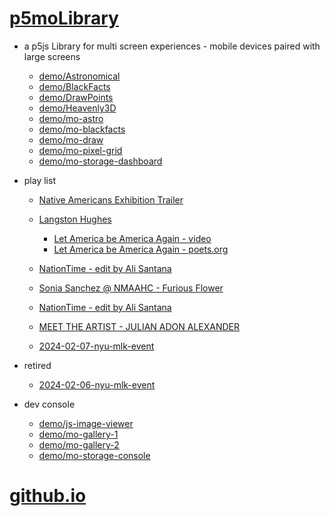 # [p5moLibrary](https://github.com/molab-itp/p5moLibrary)

- a p5js Library for multi screen experiences - mobile devices paired with large screens

  - [demo/Astronomical](demo/Astronomical?v=146)
  - [demo/BlackFacts](demo/BlackFacts?v=146)
  - [demo/DrawPoints](demo/DrawPoints?v=146)
  - [demo/Heavenly3D](demo/Heavenly3D?v=146)
  - [demo/mo-astro](demo/mo-astro?v=146)
  - [demo/mo-blackfacts](demo/mo-blackfacts?v=146)
  - [demo/mo-draw](demo/mo-draw?v=146)
  - [demo/mo-pixel-grid](demo/mo-pixel-grid?v=146)
  - [demo/mo-storage-dashboard](demo/mo-storage-dashboard?v=146)

- play list

  - [Native Americans Exhibition Trailer](demo/BlackFacts?playlist=hpjNGTYvpxw)

  - [Langston Hughes ](demo/BlackFacts?playlist=XzI3huqpCi4)
    - [Let America be America Again - video](demo/mo-blackfacts?playlist=CFNM8GB_Yp0&title=%E2%98%85)
    - [Let America be America Again - poets.org](https://poets.org/poem/let-america-be-america-again)
  - [NationTime - edit by Ali Santana](demo/mo-blackfacts?playlist=-UtKxghWlvY&title=NationTime%20-%20ELUCID%20-%20BETAMAX&qrcode=NationTime.png)
  - [Sonia Sanchez @ NMAAHC - Furious Flower](demo/mo-blackfacts?playlist=FNLp8e-cfgk&title=Sonia%20Sanchez)
  - [NationTime - edit by Ali Santana](demo/mo-blackfacts?playlist=-UtKxghWlvY&title=NationTime%20-%20ELUCID%20-%20BETAMAX&qrcode=NationTime.png)
  - [MEET THE ARTIST - JULIAN ADON ALEXANDER](demo/mo-blackfacts?playlist=wk0La_2igws&title=MEET%20THE%20ARTIST%20-%20JULIAN%20ADON%20ALEXANDE%20-%20What%20it%20is&qrcode=JULIAN.png)

  - [2024-02-07-nyu-mlk-event](demo/mo-blackfacts?playlist=lG758MniLYg&qrcode=annoucement-01.png&title=2024-02-07-nyu-mlk-event)

- retired

  - [2024-02-06-nyu-mlk-event](demo/mo-blackfacts?playlist=zbRz5xTaLYI&qrcode=annoucement-01.png&title=2024-02-06-nyu-mlk-event)
  <!-- - [Weapons of White Destruction - TJ](demo/mo-blackfacts?playlist=ob8YQPGJiHY&title=Weapons%20of%20White%20Destruction%20-%20TJ&&qrcode=TJ.png) -->

- dev console

  - [demo/js-image-viewer](demo/js-image-viewer?v=146)
  - [demo/mo-gallery-1](demo/mo-gallery-1?v=146)
  - [demo/mo-gallery-2](demo/mo-gallery-2?v=146)
  - [demo/mo-storage-console](demo/mo-storage-console?v=146)

# [github.io](https://molab-itp.github.io/p5moLibrary/src?v=146)

<!--

- retired
  - [demo/mo-astro-host-0](demo/mo-astro-host-0?v=146)
  - [demo/mo-astro-host-1](demo/mo-astro-host-1?v=146)
  - [demo/mo-astro-remote-0](demo/mo-astro-remote-0?v=146)
  - [demo/mo-astro-remote-1](demo/mo-astro-remote-1?v=146)

  - [demo/mo-blackfacts-host](demo/mo-blackfacts-host?v=146)
  - [demo/mo-blackfacts-remote](demo/mo-blackfacts-remote?v=146)

# https://www.youtube.com/watch?v=hpjNGTYvpxw
# The Land Carries Our Ancestors: Contemporary Art by Native Americans Exhibition Trailer

 -->
